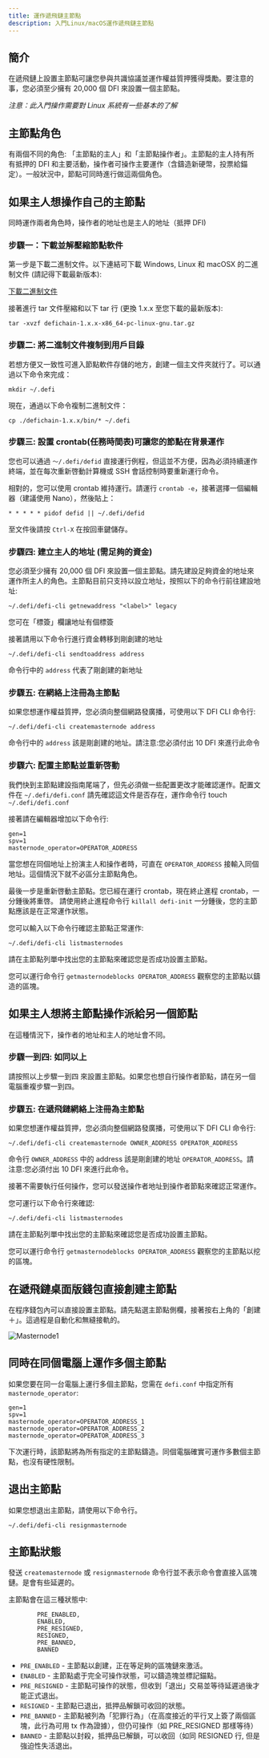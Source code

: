 ```yaml
---
title: 運作遞飛鏈主節點
description: 入門Linux/macOS運作遞飛鏈主節點
---
```


## 簡介

在遞飛鏈上設置主節點可讓您參與共識協議並運作權益質押獲得獎勵。要注意的事，您必須至少擁有 20,000 個 DFI 來設置一個主節點。

_注意：此入門操作需要對 Linux 系統有一些基本的了解_

## 主節點角色

有兩個不同的角色: 「主節點的主人」和「主節點操作者」。主節點的主人持有所有抵押的 DFI 和主要活動，操作者可操作主要運作（含鑄造新硬幣，投票給錨定）。一般狀況中，節點可同時進行做這兩個角色。

## 如果主人想操作自己的主節點

同時運作兩者角色時，操作者的地址也是主人的地址（抵押 DFI)

### 步驟一：下載並解壓縮節點軟件

第一步是下載二進制文件。以下連結可下載 Windows, Linux 和 macOSX 的二進制文件 (請記得下載最新版本):

[下載二進制文件](/downloads/)

接著進行 tar 文件壓縮和以下 tar 行 (更換 1.x.x 至您下載的最新版本):

```
tar -xvzf defichain-1.x.x-x86_64-pc-linux-gnu.tar.gz
```

### 步驟二: 將二進制文件複制到用戶目錄

若想方便又一致性可進入節點軟件存儲的地方，創建一個主文件夾就行了。可以通過以下命令來完成：

```
mkdir ~/.defi
```

現在，通過以下命令複制二進制文件：

```
cp ./defichain-1.x.x/bin/* ~/.defi
```

### 步驟三: 設置 crontab(任務時間表)可讓您的節點在背景運作

您也可以通過 `〜/.defi/defid` 直接運行例程，但這並不方便，因為必須持續運作終端，並在每次重新啓動計算機或 SSH 會話控制時要重新運行命令。

相對的，您可以使用 crontab 維持運行。請運行 `crontab -e`，接著選擇一個編輯器（建議使用 Nano），然後貼上：

```
* * * * * pidof defid || ~/.defi/defid
```

至文件後請按 `Ctrl-X` 在按回車鍵儲存。

### 步驟四: 建立主人的地址 (需足夠的資金)

您必須至少擁有 20,000 個 DFI 來設置一個主節點。請先建設足夠資金的地址來運作所主人的角色。主節點目前只支持以設立地址，按照以下的命令行前往建設地址:

```
~/.defi/defi-cli getnewaddress "<label>" legacy
```

您可在「標簽」欄讓地址有個標簽

接著請用以下命令行進行資金轉移到剛創建的地址

```
~/.defi/defi-cli sendtoaddress address
```

命令行中的 `address` 代表了剛創建的新地址

### 步驟五: 在網絡上注冊為主節點

如果您想運作權益質押，您必須向整個網路發廣播，可使用以下 DFI CLI 命令行:

```
~/.defi/defi-cli createmasternode address
```

命令行中的 `address` 該是剛創建的地址。請注意:您必須付出 10 DFI 來進行此命令

### 步驟六: 配置主節點並重新啓動

我們快到主節點建設指南尾端了，但先必須做一些配置更改才能確認運作。配置文件在 `~/.defi/defi.conf`
請先確認這文件是否存在，運作命令行 touch `~/.defi/defi.conf`

接著請在編輯器增加以下命令行:

```
gen=1
spv=1
masternode_operator=OPERATOR_ADDRESS
```

當您想在同個地址上扮演主人和操作者時，可直在 `OPERATOR_ADDRESS` 接輸入同個地址。這個情況下就不必區分主節點角色。

最後一步是重新啓動主節點。您已經在運行 crontab，現在終止進程 crontab，一分鍾後將重啓。
請使用終止進程命令行 `killall defi-init` 一分鍾後，您的主節點應該是在正常運作狀態。

您可以輸入以下命令行確認主節點正常運作:

```
~/.defi/defi-cli listmasternodes
```

請在主節點列單中找出您的主節點來確認您是否成功設置主節點。

您可以運行命令行 `getmasternodeblocks OPERATOR_ADDRESS` 觀察您的主節點以鑄造的區塊。

## 如果主人想將主節點操作派給另一個節點

在這種情況下，操作者的地址和主人的地址會不同。

### 步驟一到四: 如同以上

請按照以上步驟一到四
來設置主節點。如果您也想自行操作者節點，請在另一個電腦重複步驟一到四。

### 步驟五: 在遞飛鏈網絡上注冊為主節點

如果您想運作權益質押，您必須向整個網路發廣播，可使用以下 DFI CLI 命令行:

```
~/.defi/defi-cli createmasternode OWNER_ADDRESS OPERATOR_ADDRESS
```

命令行 `OWNER_ADDRESS` 中的 address 該是剛創建的地址 `OPERATOR_ADDRESS`。請注意:您必須付出 10 DFI 來進行此命令。

接著不需要執行任何操作，您可以發送操作者地址到操作者節點來確認正常運作。

您可運行以下命令行來確認:

```
~/.defi/defi-cli listmasternodes
```

請在主節點列單中找出您的主節點來確認您是否成功設置主節點。

您可以運行命令行 `getmasternodeblocks OPERATOR_ADDRESS` 觀察您的主節點以挖的區塊。

## 在遞飛鏈桌面版錢包直接創建主節點

在程序錢包內可以直接設置主節點。請先點選主節點側欄，接著按右上角的「創建＋」。這過程是自動化和無縫接軌的。

![Masternode1](/img/guides/run-a-masternode/masternode.png)

## 同時在同個電腦上運作多個主節點

如果您要在同一台電腦上運行多個主節點，您需在 `defi.conf` 中指定所有 `masternode_operator`:

```
gen=1
spv=1
masternode_operator=OPERATOR_ADDRESS_1
masternode_operator=OPERATOR_ADDRESS_2
masternode_operator=OPERATOR_ADDRESS_3
```

下次運行時，該節點將為所有指定的主節點鑄造。同個電腦確實可運作多數個主節點，也沒有硬性限制。

## 退出主節點

如果您想退出主節點，請使用以下命令行。

```
~/.defi/defi-cli resignmasternode
```

## 主節點狀態

發送 `createmasternode` 或 `resignmasternode` 命令行並不表示命令會直接入區塊鏈。是會有些延遲的。

主節點會在這三種狀態中:

```
        PRE_ENABLED,
        ENABLED,
        PRE_RESIGNED,
        RESIGNED,
        PRE_BANNED,
        BANNED
```

- `PRE_ENABLED` - 主節點以創建，正在等足夠的區塊鏈來激活。
- `ENABLED` - 主節點處于完全可操作狀態，可以鑄造塊並標記錨點。
- `PRE_RESIGNED` - 主節點可操作的狀態，但收到「退出」交易並等待延遲過後才能正式退出。
- `RESIGNED` - 主節點已退出，抵押品解鎖可收回的狀態。
- `PRE_BANNED` - 主節點被列為「犯罪行為」（在高度接近的平行叉上簽了兩個區塊，此行為可用 tx 作為證據），但仍可操作（如 PRE_RESIGNED 那樣等待）
- `BANNED` - 主節點以封殺，抵押品已解鎖，可以收回（如同 RESIGNED 行, 但是強迫性失活退出。
